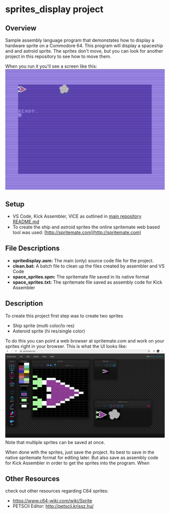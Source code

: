 # sprites_display project

## Overview
Sample assembly language program that demonstates how to display a hardware sprite on a Commodore 64.  This program will display a spaceship and and astroid sprite.  The sprites don't move, but you can look for another project in this repository to see how to move them.  

When you run it you'll see a screen like this:
![displaysprites screen output](images/sprites_display_output.png)

## Setup
- VS Code, Kick Assembler, VICE as outlined in [main repository README.md](../README.md)
- To create the ship and astroid sprites the online spritemate web based tool was used: [http://spritemate.com](http://spritemate.com)

## File Descriptions
- **spritedisplay.asm:** The main (only) source code file for the project.
- **clean.bat:** A batch file to clean up the files created by assembler and VS Code
- **space_sprites.spm:** The spritemate file saved in its native format
- **space_sprites.txt:** The spritemate file saved as assembly code for Kick Assembler

## Description
To create this project first step was to create two sprites
- Ship sprite (multi color/lo res)
- Asteroid sprite (hi res/single color)

To do this you can point a web browser at spritemate.com and work on your sprites right in your browser.  This is what the UI looks like:
![spritemate screen](images/sprites_display_spritemate_screen.jpg)
Note that multiple sprites can be saved at once.

When done with the sprites, just save the project.  Its best to save in the native spritemate format for editing later.  But also save as assembly code for Kick Assembler in order to get the sprites into the program.  When 

## Other Resources 
check out other resources regarding C64 sprites:
- https://www.c64-wiki.com/wiki/Sprite
- PETSCII Editor: http://petscii.krissz.hu/


